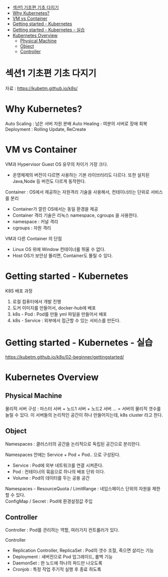 
- [섹션1 기초편 기초 다지기](#섹션1-기초편-기초-다지기)
- [Why Kubernetes?](#why-kubernetes)
- [VM vs Container](#vm-vs-container)
- [Getting started - Kubernetes](#getting-started---kubernetes)
- [Getting started - Kubernetes - 실습](#getting-started---kubernetes---실습)
- [Kubernetes Overview](#kubernetes-overview)
  - [Physical Machine](#physical-machine)
  - [Object](#object)
  - [Controller](#controller)

# 섹션1 기초편 기초 다지기
자료 : https://kubetm.github.io/k8s/


# Why Kubernetes?

Auto Scaling : 남은 서버 자원 분배
Auto Healing : 여분의 서버로 장애 회복 
Deployment : Rolling Update, ReCreate

# VM vs Container


VM과 Hypervisor Guest OS 유무의 차이가 가장 크다.
- 운영체제의 버전이 다르면 사용하는 기본 라이브러리도 다르다. 또한 설치된 Java,Node 등 버전도 다르게 동작한다.  

Container : OS에서 제공하는 자원격리 기술을 사용해서, 컨테이너라는 단위로 서비스를 분리 
- Container가 깔린 OS에서는 동일 환경을 제공
- Container 격리 기술은 리눅스 namespace, cgroups 을 사용한다.
- namespace : 커널 격리
- cgroups : 자원 격리 

VM과 다른 Container 의 단점 
- Linux OS 위에 Window 컨테이너를 뛰울 수 없다. 
- Host OS가 보안상 뚤리면, Container도 뚤릴 수 있다.

# Getting started - Kubernetes

K8S 배포 과정
1. 로컬 컴퓨터에서 개발 진행
2. 도커 이미지를 만들어서, docker-hub에 배포
3. k8s - Pod : Pod를 만들 yml 파일을 만들어서 배포
4. k8s - Service : 외부에서 접근할 수 있는 서비스를 만든다.


# Getting started - Kubernetes - 실습

https://kubetm.github.io/k8s/02-beginner/gettingstarted/


# Kubernetes Overview

## Physical Machine

물리적 서버 구성 : 마스터 서버 + 노드1 서버 + 노드2 서버 ... = 서버의 물리적 갯수를 늘릴 수 있다.
이 서버들의 논리적인 공간이 하나 만들어지는데, k8s cluster 라고 한다.

## Object

Namespaces : 클러스터의 공간을 논리적으로 독립된 공간으로 분리한다.  

Namespaces 안에는 Service + Pod + Pod.. 으로 구성된다.   
- Service : Pod에 외부 네트워크를 연결 시켜준다. 
- Pod : 컨테이너의 묶음으로 하나의 배포 단위 이다.   
- Volume : Pod의 데이터를 두는 공용 공간  

Namespaces - ResourceQuota / LimitRange : 네임스페이스 단위의 자원을 제한할 수 있다.  
ConfigMap / Secret : Pod에 환경설정값 주입  


## Controller 

Controller : Pod를 관리하는 역할, 여러가지 컨트롤러가 있다.  

Controller  
- Replication Controller, ReplicaSet : Pod의 갯수 조절, 죽으면 살리는 기능   
- Deployment : 새버전으로 Pod 업그레이드, 롤백 기능 
- DaemonSet : 한 노드에 하나의 파드만 나오도록 
- Cronjob : 특정 작업 주기적 실행 후 종료 하도록

